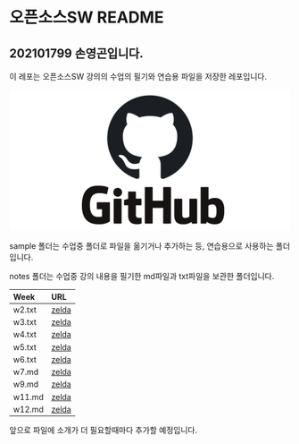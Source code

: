 # 오픈소스SW README

## 202101799 손영곤입니다.

이 레포는 오픈소스SW 강의의 수업의 필기와 연습용 파일을 저장한 레포입니다.  

![github](https://github.com/uhohrung/git_test_repo/blob/main/github.png?raw=true)  

sample 폴더는 수업중 폴더로 파일을 옮기거나 추가하는 등, 연습용으로 사용하는 폴더입니다.  

notes 폴더는 수업중 강의 내용을 필기한 md파일과 txt파일을 보관한 폴더입니다.  

|**Week**|**URL**|
|:---|:---|
|w2.txt|[zelda](https://github.com/uhohrung/git_test_repo/blob/main/notes/w2.txt)|
|w3.txt|[zelda](https://github.com/uhohrung/git_test_repo/blob/main/notes/w3.txt)|
|w4.txt|[zelda](https://github.com/uhohrung/git_test_repo/blob/main/notes/w4.txt)|
|w5.txt|[zelda](https://github.com/uhohrung/git_test_repo/blob/main/notes/w5.txt)|
|w6.txt|[zelda](https://github.com/uhohrung/git_test_repo/blob/main/notes/w6.txt)|
|w7.md|[zelda](https://github.com/uhohrung/git_test_repo/blob/main/notes/w7.md)|
|w9.md|[zelda](https://github.com/uhohrung/git_test_repo/blob/main/notes/w9.md)|
|w11.md|[zelda](https://github.com/uhohrung/git_test_repo/blob/main/notes/w11.md)|
|w12.md|[zelda](https://github.com/uhohrung/git_test_repo/blob/main/notes/w12.md)|  

앞으로 파일에 소개가 더 필요할때마다  추가할 예정입니다.  
